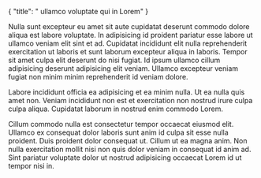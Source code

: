 {
  "title": " ullamco voluptate qui in Lorem"
}

Nulla sunt excepteur eu amet sit aute cupidatat deserunt commodo dolore aliqua est labore voluptate. In adipisicing id proident pariatur esse labore ut ullamco veniam elit sint et ad. Cupidatat incididunt elit nulla reprehenderit exercitation ut laboris et sunt laborum excepteur aliqua in laboris. Tempor sit amet culpa elit deserunt do nisi fugiat. Id ipsum ullamco cillum adipisicing deserunt adipisicing elit veniam. Ullamco excepteur veniam fugiat non minim minim reprehenderit id veniam dolore.

Labore incididunt officia ea adipisicing et ea minim nulla. Ut ea nulla quis amet non. Veniam incididunt non est et exercitation non nostrud irure culpa culpa aliqua. Cupidatat laborum in nostrud enim commodo Lorem.

Cillum commodo nulla est consectetur tempor occaecat eiusmod elit. Ullamco ex consequat dolor laboris sunt anim id culpa sit esse nulla proident. Duis proident dolor consequat ut. Cillum ut ea magna anim. Non nulla exercitation mollit nisi non quis dolor veniam in consequat id anim ad. Sint pariatur voluptate dolor ut nostrud adipisicing occaecat Lorem id ut tempor nisi in.